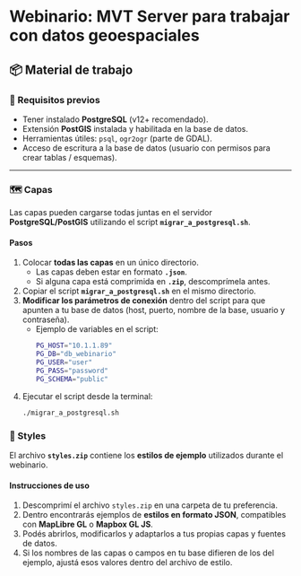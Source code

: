 # Webinario: MVT Server para trabajar con datos geoespaciales

## 📦 Material de trabajo

### 🧾 Requisitos previos
- Tener instalado **PostgreSQL** (v12+ recomendado).  
- Extensión **PostGIS** instalada y habilitada en la base de datos.  
- Herramientas útiles: `psql`, `ogr2ogr` (parte de GDAL).  
- Acceso de escritura a la base de datos (usuario con permisos para crear tablas / esquemas).

---

### 🗺️ Capas

Las capas pueden cargarse todas juntas en el servidor **PostgreSQL/PostGIS** utilizando el script **`migrar_a_postgresql.sh`**.

#### Pasos

1. Colocar **todas las capas** en un único directorio.  
   - Las capas deben estar en formato **`.json`**.  
   - Si alguna capa está comprimida en **`.zip`**, descomprímela antes.  
2. Copiar el script **`migrar_a_postgresql.sh`** en el mismo directorio.  
3. **Modificar los parámetros de conexión** dentro del script para que apunten a tu base de datos (host, puerto, nombre de la base, usuario y contraseña).  
   - Ejemplo de variables en el script:
     ```sh
     PG_HOST="10.1.1.89"
     PG_DB="db_webinario"
     PG_USER="user"
     PG_PASS="password"
     PG_SCHEMA="public"
     ```
4. Ejecutar el script desde la terminal:
   ```bash
   ./migrar_a_postgresql.sh


### 🎨 Styles

El archivo **`styles.zip`** contiene los **estilos de ejemplo** utilizados durante el webinario.  

#### Instrucciones de uso

1. Descomprimí el archivo `styles.zip` en una carpeta de tu preferencia.  
2. Dentro encontrarás ejemplos de **estilos en formato JSON**, compatibles con **MapLibre GL** o **Mapbox GL JS**.  
3. Podés abrirlos, modificarlos y adaptarlos a tus propias capas y fuentes de datos.  
4. Si los nombres de las capas o campos en tu base difieren de los del ejemplo, ajustá esos valores dentro del archivo de estilo.
